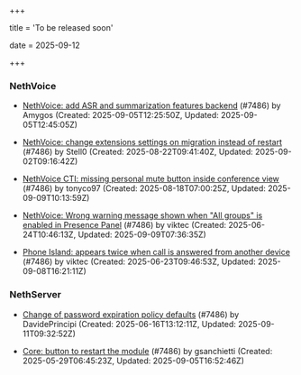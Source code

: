 +++

title = 'To be released soon'

date = 2025-09-12

+++

### NethVoice

- [NethVoice: add ASR and summarization features backend](https://github.com/NethServer/dev/issues/7618) (#7486) by Amygos (Created: 2025-09-05T12:25:50Z, Updated: 2025-09-05T12:45:05Z)

- [NethVoice: change extensions settings on migration instead of restart](https://github.com/NethServer/dev/issues/7606) (#7486) by Stell0 (Created: 2025-08-22T09:41:40Z, Updated: 2025-09-02T09:16:42Z)

- [NethVoice CTI: missing personal mute button inside conference view](https://github.com/NethServer/dev/issues/7603) (#7486) by tonyco97 (Created: 2025-08-18T07:00:25Z, Updated: 2025-09-09T10:13:59Z)

- [NethVoice: Wrong warning message shown when "All groups" is enabled in Presence Panel](https://github.com/NethServer/dev/issues/7523) (#7486) by viktec (Created: 2025-06-24T10:46:13Z, Updated: 2025-09-09T07:36:35Z)

- [Phone Island: appears twice when call is answered from another device](https://github.com/NethServer/dev/issues/7521) (#7486) by viktec (Created: 2025-06-23T09:46:53Z, Updated: 2025-09-08T16:21:11Z)

### NethServer

- [Change of password expiration policy defaults](https://github.com/NethServer/dev/issues/7503) (#7486) by DavidePrincipi (Created: 2025-06-16T13:12:11Z, Updated: 2025-09-11T09:32:52Z)

- [Core: button to restart the module](https://github.com/NethServer/dev/issues/7486) (#7486) by gsanchietti (Created: 2025-05-29T06:45:23Z, Updated: 2025-09-05T16:52:46Z)

